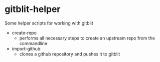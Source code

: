 gitblit-helper
==============

Some helper scripts for working with gitblit

  * create-repo
    * performs all necessary steps to create an upstream repo from the commandline
  * import-github
    * clones a github repository and pushes it to gitblit
